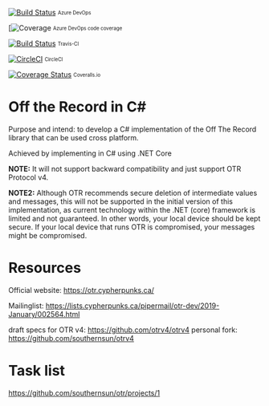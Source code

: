 [![Build Status](https://dev.azure.com/OffTheRecordv4/OTRv4/_apis/build/status/southernsun.otr?branchName=master)](https://dev.azure.com/OffTheRecordv4/OTRv4/_build/latest?definitionId=1&branchName=master) <sub><sup>Azure DevOps</sup></sub>

[![Coverage](https://img.shields.io/azure-devops/coverage/OffTheRecordv4/OTRv4/1) <sub><sup>Azure DevOps code coverage</sup></sub>

[![Build Status](https://travis-ci.org/southernsun/otr.svg?branch=master)](https://travis-ci.org/southernsun/otr) <sub><sup>Travis-CI</sup></sub>

[![CircleCI](https://circleci.com/gh/southernsun/otr.svg?style=shield)](https://circleci.com/gh/southernsun/otr) <sub><sup>CircleCI</sup></sub>

[![Coverage Status](https://coveralls.io/repos/github/southernsun/otr/badge.svg?branch=%28no+branch%29)](https://coveralls.io/github/southernsun/otr?branch=%28no+branch%29) <sub><sup>Coveralls.io</sup></sub>

# Off the Record in C#

Purpose and intend: to develop a C# implementation of the Off The Record library that can be used cross platform.

Achieved by implementing in C# using .NET Core

**NOTE:** It will not support backward compatibility and just support OTR Protocol v4.

**NOTE2:** Although OTR recommends secure deletion of intermediate values and messages, 
this will not be supported in the initial version of this implementation, as current technology within the .NET (core) framework is limited and not guaranteed.
In other words, your local device should be kept secure. If your local device that runs OTR is compromised, your messages might be compromised.

# Resources

Official website: https://otr.cypherpunks.ca/

Mailinglist: https://lists.cypherpunks.ca/pipermail/otr-dev/2019-January/002564.html

draft specs for OTR v4: https://github.com/otrv4/otrv4
personal fork: https://github.com/southernsun/otrv4

# Task list

https://github.com/southernsun/otr/projects/1

